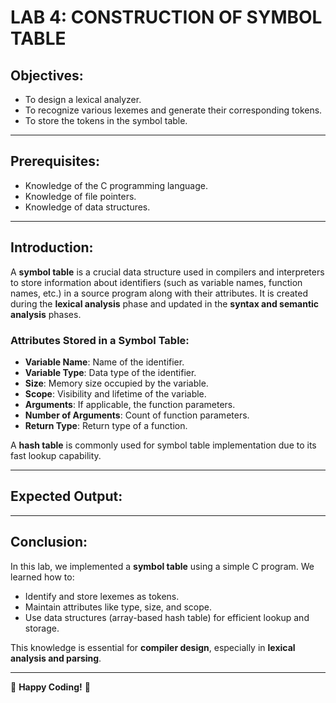 # **LAB 4: CONSTRUCTION OF SYMBOL TABLE**

## **Objectives**:
- To design a lexical analyzer.
- To recognize various lexemes and generate their corresponding tokens.
- To store the tokens in the symbol table.

---

## **Prerequisites**:
- Knowledge of the C programming language.
- Knowledge of file pointers.
- Knowledge of data structures.

---

## **Introduction**:
A **symbol table** is a crucial data structure used in compilers and interpreters to store information about identifiers (such as variable names, function names, etc.) in a source program along with their attributes. It is created during the **lexical analysis** phase and updated in the **syntax and semantic analysis** phases.

### **Attributes Stored in a Symbol Table**:
- **Variable Name**: Name of the identifier.
- **Variable Type**: Data type of the identifier.
- **Size**: Memory size occupied by the variable.
- **Scope**: Visibility and lifetime of the variable.
- **Arguments**: If applicable, the function parameters.
- **Number of Arguments**: Count of function parameters.
- **Return Type**: Return type of a function.

A **hash table** is commonly used for symbol table implementation due to its fast lookup capability.

---

## **Expected Output**:

---

## **Conclusion**:
In this lab, we implemented a **symbol table** using a simple C program. We learned how to:
- Identify and store lexemes as tokens.
- Maintain attributes like type, size, and scope.
- Use data structures (array-based hash table) for efficient lookup and storage.

This knowledge is essential for **compiler design**, especially in **lexical analysis and parsing**.

---

🚀 **Happy Coding!** 🎯

